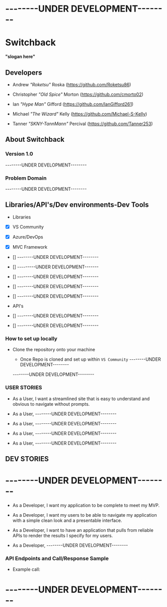 # --------UNDER DEVELOPMENT-------- #
# Switchback #

**"slogan here"**

## Developers ##

- Andrew *"Roketsu"* Roska (https://github.com/Roketsu86)

- Christopher *"Old Spice"* Morton (https://github.com/cmorto02)

- Ian *"Hype Man"* Gifford (https://github.com/IanGifford261)

- Michael *"The Wizard"* Kelly (https://github.com/Michael-S-Kelly)

- Tanner *"SKNY-TannMann"* Percival (https://github.com/Tanner253)

## About Switchback ##
### Version 1.0 ###

--------UNDER DEVELOPMENT--------

### Problem Domain ###

--------UNDER DEVELOPMENT--------

## Libraries/API's/Dev environments-Dev Tools
- Libraries
- [X] VS Community

- [X] Azure/DevOps

- [X] MVC Framework

- [] --------UNDER DEVELOPMENT--------

- [] ---------UNDER DEVELOPMENT-------

- [] --------UNDER DEVELOPMENT--------

- [] --------UNDER DEVELOPMENT--------

- [] --------UNDER DEVELOPMENT--------

- API's
- [] --------UNDER DEVELOPMENT--------

- [] --------UNDER DEVELOPMENT--------

### How to set up locally ###

- Clone the repository onto your machine
   - Once Repo is cloned and set up within ```VS Community``` --------UNDER DEVELOPMENT--------

  --------UNDER DEVELOPMENT--------

### USER STORIES ###

- As a User, I want a streamlined site that is easy to understand and obvious to navigate without prompts.

- As a User, --------UNDER DEVELOPMENT--------

- As a User, --------UNDER DEVELOPMENT--------

- As a User, --------UNDER DEVELOPMENT--------

- As a User, --------UNDER DEVELOPMENT--------

## DEV STORIES ##
# --------UNDER DEVELOPMENT-------- #
- As a Developer, I want my application to be complete to meet my MVP.

- As a Developer, I want my users to be able to navigate my application with a simple clean look and a presentable interface.

- As a Developer, I want to have an application that pulls from reliable APIs to render the results I specify for my users.

- As a Developer, --------UNDER DEVELOPMENT--------

### API Endpoints and Call/Response Sample ###

- Example call:

# --------UNDER DEVELOPMENT-------- #
